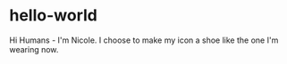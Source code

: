 # hello-world

Hi Humans - I'm Nicole. I choose to make my icon a shoe like the one I'm wearing now.
